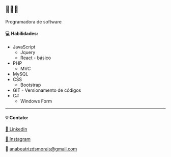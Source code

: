 <h2>👋👋👋</h2>

<p>Programadora de software </p>

<h4>💻 Habilidades:</h4>
<ul>
  <li>JavaScript
    <ul><li>Jquery</li></ul>
    <ul><li>React - básico</li></ul>
  </li>
  <li>PHP
    <ul><li>MVC</li></ul>
  </li>
  <li>MySQL</li>
  <li>CSS
    <ul><li>Bootstrap</li></ul>
  </li>
  <li>GIT - Versionamento de códigos</li>
  <li>C#
    <ul><li>Windows Form</li></ul>
  </li>
</ul>

<hr>

<h4>💡 Contato:</h4>

<a href="https://www.linkedin.com/in/anabeatrizdsmorais/" target="_blank">🔗 Linkedin</a><br>

<a href="https://www.instagram.com/anabeatrizdsm_/" target="_blank">🔗 Instagram</a><br>

<span>📧 anabeatrizdsmorais@gmail.com</span>
